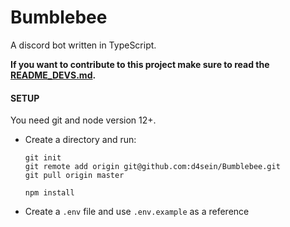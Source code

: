 # Bumblebee
A discord bot written in TypeScript.

**If you want to contribute to this project make sure to read the [README_DEVS.md](README_DEVS.md).**  

#### SETUP
You need git and node version 12+.  

* Create a directory and run:
    ```
    git init
    git remote add origin git@github.com:d4sein/Bumblebee.git
    git pull origin master

    npm install
    ```
* Create a `.env` file and use `.env.example` as a reference
